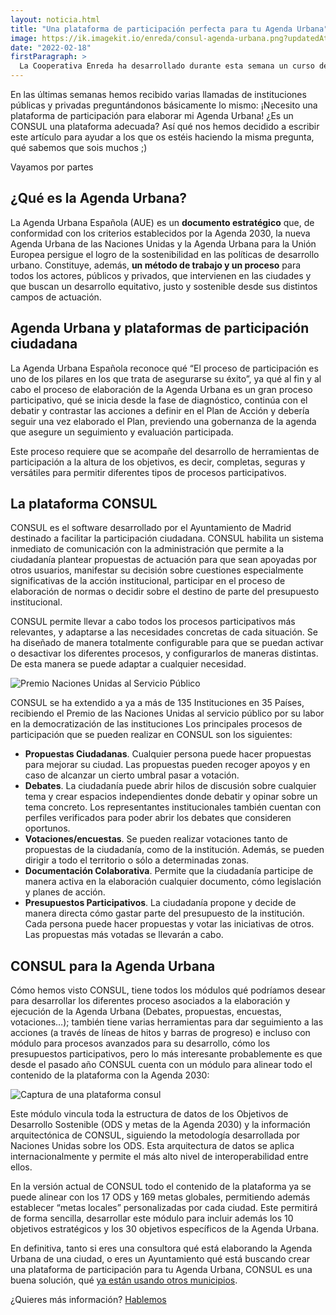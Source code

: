 ```yaml
---
layout: noticia.html
title: "Una plataforma de participación perfecta para tu Agenda Urbana"
image: https://ik.imagekit.io/enreda/consul-agenda-urbana.png?updatedAt=1700485744952
date: "2022-02-18"
firstParagraph: >
  La Cooperativa Enreda ha desarrollado durante esta semana un curso de capacitación  para distintos tipos de entidades de la provincia de Málaga para impulsar la Agenda 2030 a través de la innovación digital. Estos talleres han sido organizados por la Diputación de Málaga a través del Centro de Innovación Social La Noria.
---
```


En las últimas semanas hemos recibido varias llamadas de instituciones públicas y privadas preguntándonos básicamente lo mismo: ¡Necesito una plataforma de participación para elaborar mi Agenda Urbana! ¿Es un CONSUL una plataforma adecuada? Así qué nos hemos decidido a escribir este artículo para  ayudar a los que os estéis haciendo la misma pregunta, qué sabemos que sois muchos ;)

Vayamos por partes

## ¿Qué es la Agenda Urbana?
La Agenda Urbana Española (AUE) es un **documento estratégico** que, de conformidad con los criterios establecidos por la Agenda 2030, la nueva Agenda Urbana de las Naciones Unidas y la Agenda Urbana para la Unión Europea persigue el logro de la sostenibilidad en las políticas de desarrollo urbano. Constituye, además, **un método de trabajo y un proceso** para todos los actores, públicos y privados, que intervienen en las ciudades y que buscan un desarrollo equitativo, justo y sostenible desde sus distintos campos de actuación.

## Agenda Urbana y plataformas de participación ciudadana
La Agenda Urbana Española reconoce qué “El proceso de participación es uno de los pilares en los que trata de asegurarse su éxito”, ya qué al fin y al cabo el proceso de elaboración de la Agenda Urbana es un gran proceso participativo, qué se inicia desde la fase de diagnóstico, continúa con el debatir y contrastar las acciones a definir en el Plan de Acción y debería seguir una vez elaborado el Plan, previendo una gobernanza de la agenda que asegure un seguimiento y evaluación participada.

Este proceso requiere que se acompañe del desarrollo de herramientas de participación a la altura de los objetivos, es decir, completas, seguras y versátiles para permitir diferentes tipos de procesos participativos.

## La plataforma CONSUL
CONSUL es el software desarrollado por el Ayuntamiento de Madrid destinado a facilitar la participación ciudadana. CONSUL habilita un sistema inmediato de comunicación con la administración que permite a la ciudadanía plantear propuestas de actuación para que sean apoyadas por otros usuarios, manifestar su decisión sobre cuestiones especialmente significativas de la acción institucional, participar en el proceso de elaboración de normas o decidir sobre el destino de parte del presupuesto institucional.

CONSUL permite llevar a cabo todos los procesos participativos más relevantes, y adaptarse a las necesidades concretas de cada situación. Se ha diseñado de manera totalmente configurable para que se puedan activar o desactivar los diferentes procesos, y configurarlos de maneras distintas. De esta manera se puede adaptar a cualquier necesidad.

![Premio Naciones Unidas al Servicio Público](https://ik.imagekit.io/enreda/premio-nu.png?updatedAt=1700485744915)

CONSUL se ha extendido a ya  a más de 135 Instituciones en 35 Países, recibiendo el Premio de las Naciones Unidas al servicio público por su labor en la democratización de las instituciones Los principales procesos de participación que se pueden realizar en CONSUL son los siguientes:

* **Propuestas Ciudadanas**. Cualquier persona puede hacer propuestas para mejorar su ciudad. Las propuestas pueden recoger apoyos y en caso de alcanzar un cierto umbral pasar a votación.
* **Debates**. La ciudadanía puede abrir hilos de discusión sobre cualquier tema y crear espacios independientes donde debatir y opinar sobre un tema concreto. Los representantes institucionales también cuentan con perfiles verificados para poder abrir los debates que consideren oportunos.
* **Votaciones/encuestas**. Se pueden realizar votaciones tanto de propuestas de la ciudadanía, como de la institución. Además, se pueden dirigir a todo el territorio o sólo a determinadas zonas.
* **Documentación Colaborativa**. Permite que la ciudadanía participe de manera activa en la elaboración cualquier documento, cómo legislación y planes de acción.
* **Presupuestos Participativos**. La ciudadanía propone y decide de manera directa cómo gastar parte del presupuesto de la institución. Cada persona puede hacer propuestas y votar las iniciativas de otros. Las propuestas más votadas se llevarán a cabo.

## CONSUL para la Agenda Urbana
Cómo hemos visto CONSUL, tiene todos los módulos qué podríamos desear para desarrollar los diferentes proceso asociados a la elaboración y ejecución de la Agenda Urbana (Debates, propuestas, encuestas, votaciones…); también tiene varias herramientas para dar seguimiento a las acciones (a través de líneas de hitos y barras de progreso) e incluso con módulo para procesos avanzados para su desarrollo, cómo los presupuestos participativos, pero lo más interesante probablemente es que desde el pasado año CONSUL cuenta con un módulo para alinear todo el contenido de la plataforma con la Agenda 2030:

![Captura de una plataforma consul](https://ik.imagekit.io/enreda/consul-plataforma.png?updatedAt=1700485744940)

Este módulo vincula toda la estructura de datos de los Objetivos de Desarrollo Sostenible (ODS y metas de la Agenda 2030) y la información arquitectónica de CONSUL, siguiendo la metodología desarrollada por Naciones Unidas sobre los ODS. Esta arquitectura de datos se aplica internacionalmente y permite el más alto nivel de interoperabilidad entre ellos.

En la versión actual de CONSUL todo el contenido de la plataforma ya se puede alinear con los 17 ODS y 169 metas globales, permitiendo además establecer “metas locales” personalizadas por cada ciudad. Este permitirá de forma sencilla, desarrollar este módulo para incluir además los 10 objetivos estratégicos y los 30 objetivos específicos de la Agenda Urbana.

En definitiva, tanto si eres una consultora qué está elaborando la Agenda Urbana de una ciudad, o eres un Ayuntamiento qué está buscando crear una plataforma de participación para tu Agenda Urbana, CONSUL es una buena solución, qué [ya están usando otros municipios](https://www.agendaurbanaalgeciras.es/participacion/).

¿Quieres más información? [Hablemos](https://enreda.coop/contacto/)